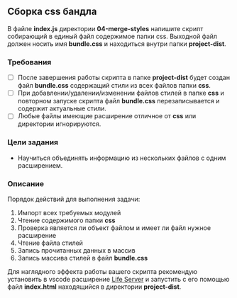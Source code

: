 ## Сборка css бандла

В файле **index.js** директории **04-merge-styles** напишите скрипт собирающий в единый файл содержимое папки css. Выходной файл должен носить имя **bundle.css** и находиться внутри папки **project-dist**.

### Требования

- [ ] После завершения работы скрипта в папке **project-dist** будет создан файл **bundle.css** содержащий стили из всех файлов папки **css**.
- [ ] При добавлении/удалении/изменении файлов стилей в папке **css** и повторном запуске скрипта файл **bundle.css** перезаписывается и содержит актуальные стили.
- [ ] Любые файлы имеющие расширение отличное от **css** или директории игнорируются.

### Цели задания

- Научиться объединять информацию из нескольких файлов с одним расширением.

### Описание
Порядок действий для выполнения задачи:

1. Импорт всех требуемых модулей
3. Чтение содержимого папки **css**
4. Проверка является ли объект файлом и имеет ли файл нужное расширение
4. Чтение файла стилей
5. Запись прочитанных данных в массив
6. Запись массива стилей в файл **bundle.css**

Для наглядного эффекта работы вашего скрипта рекомендую установить в vscode расширение [Life Server](https://marketplace.visualstudio.com/items?itemName=ritwickdey.LiveServer) и запустить с его помощью файл **index.html** находящийся в директории **project-dist**.
